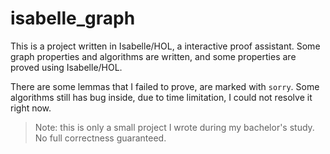 # isabelle_graph

This is a project written in Isabelle/HOL, a interactive proof assistant.
Some graph properties and algorithms are written, and some properties are proved using Isabelle/HOL.

There are some lemmas that I failed to prove, are marked with `sorry`.
Some algorithms still has bug inside, due to time limitation, I could not resolve it right now.

>Note: this is only a small project I wrote during my bachelor's study. No full correctness guaranteed.
